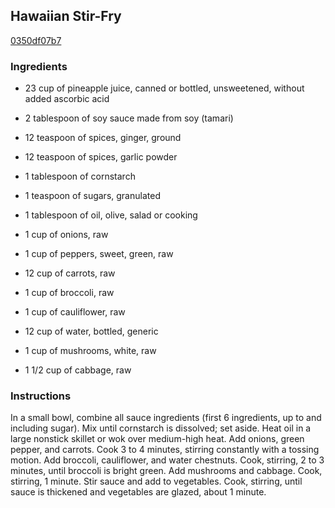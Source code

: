 ## Hawaiian Stir-Fry

[0350df07b7](http://www.food.com/recipe/hawaiian-stir-fry-129259)

### Ingredients

 - 23 cup of pineapple juice, canned or bottled, unsweetened, without added ascorbic acid

 - 2 tablespoon of soy sauce made from soy (tamari)

 - 12 teaspoon of spices, ginger, ground

 - 12 teaspoon of spices, garlic powder

 - 1 tablespoon of cornstarch

 - 1 teaspoon of sugars, granulated

 - 1 tablespoon of oil, olive, salad or cooking

 - 1 cup of onions, raw

 - 1 cup of peppers, sweet, green, raw

 - 12 cup of carrots, raw

 - 1 cup of broccoli, raw

 - 1 cup of cauliflower, raw

 - 12 cup of water, bottled, generic

 - 1 cup of mushrooms, white, raw

 - 1 1/2 cup of cabbage, raw

### Instructions

In a small bowl, combine all sauce ingredients (first 6 ingredients, up to and including sugar). Mix until cornstarch is dissolved; set aside. Heat oil in a large nonstick skillet or wok over medium-high heat. Add onions, green pepper, and carrots. Cook 3 to 4 minutes, stirring constantly with a tossing motion. Add broccoli, cauliflower, and water chestnuts. Cook, stirring, 2 to 3 minutes, until broccoli is bright green. Add mushrooms and cabbage. Cook, stirring, 1 minute. Stir sauce and add to vegetables. Cook, stirring, until sauce is thickened and vegetables are glazed, about 1 minute.